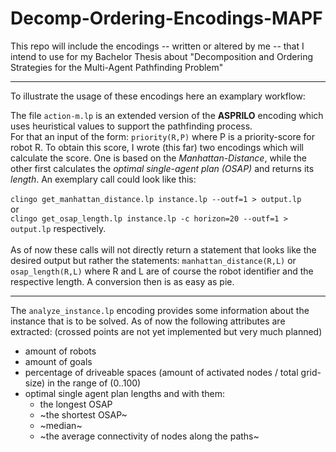 # Decomp-Ordering-Encodings-MAPF
This repo will include the encodings -- written or altered by me -- that I intend to use for my Bachelor Thesis about "Decomposition and Ordering Strategies for the Multi-Agent Pathfinding Problem" 

---

To illustrate the usage of these encodings here an examplary workflow:

  The file ```action-m.lp``` is an extended version of the **ASPRILO** encoding which uses heuristical values to support the pathfinding process. \
  For that an input of the form: ```priority(R,P)``` where P is a priority-score for robot R. To obtain this score, I wrote (this far) two encodings which will calculate the score. One is based on the *Manhattan-Distance*, while the other first calculates the *optimal single-agent plan (OSAP)* and returns its *length*. An exemplary call could look like this: \
\
```clingo get_manhattan_distance.lp instance.lp --outf=1 > output.lp``` \
or  \
```clingo get_osap_length.lp instance.lp -c horizon=20 --outf=1 > output.lp``` respectively. \
\
As of now these calls will not directly return a statement that looks like the desired output but rather the statements: ```manhattan_distance(R,L)``` or ```osap_length(R,L)``` where R and L are of course the robot identifier and the respective length. A conversion then is as easy as pie.

---

The ```analyze_instance.lp``` encoding provides some information about the instance that is to be solved. As of now the following attributes are extracted: (crossed points are not yet implemented but very much planned)
* amount of robots
* amount of goals
* percentage of driveable spaces (amount of activated nodes / total grid-size) in the range of (0..100)
* optimal single agent plan lengths and with them:
  - the longest OSAP
  - ~the shortest OSAP~
  - ~median~
  - ~the average connectivity of nodes along the paths~
